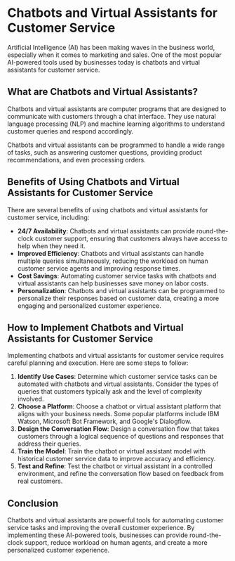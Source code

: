 Chatbots and Virtual Assistants for Customer Service
===============================================================================================

Artificial Intelligence (AI) has been making waves in the business world, especially when it comes to marketing and sales. One of the most popular AI-powered tools used by businesses today is chatbots and virtual assistants for customer service.

What are Chatbots and Virtual Assistants?
-----------------------------------------

Chatbots and virtual assistants are computer programs that are designed to communicate with customers through a chat interface. They use natural language processing (NLP) and machine learning algorithms to understand customer queries and respond accordingly.

Chatbots and virtual assistants can be programmed to handle a wide range of tasks, such as answering customer questions, providing product recommendations, and even processing orders.

Benefits of Using Chatbots and Virtual Assistants for Customer Service
----------------------------------------------------------------------

There are several benefits of using chatbots and virtual assistants for customer service, including:

* **24/7 Availability**: Chatbots and virtual assistants can provide round-the-clock customer support, ensuring that customers always have access to help when they need it.
* **Improved Efficiency**: Chatbots and virtual assistants can handle multiple queries simultaneously, reducing the workload on human customer service agents and improving response times.
* **Cost Savings**: Automating customer service tasks with chatbots and virtual assistants can help businesses save money on labor costs.
* **Personalization**: Chatbots and virtual assistants can be programmed to personalize their responses based on customer data, creating a more engaging and personalized customer experience.

How to Implement Chatbots and Virtual Assistants for Customer Service
---------------------------------------------------------------------

Implementing chatbots and virtual assistants for customer service requires careful planning and execution. Here are some steps to follow:

1. **Identify Use Cases**: Determine which customer service tasks can be automated with chatbots and virtual assistants. Consider the types of queries that customers typically ask and the level of complexity involved.
2. **Choose a Platform**: Choose a chatbot or virtual assistant platform that aligns with your business needs. Some popular platforms include IBM Watson, Microsoft Bot Framework, and Google's Dialogflow.
3. **Design the Conversation Flow**: Design a conversation flow that takes customers through a logical sequence of questions and responses that address their queries.
4. **Train the Model**: Train the chatbot or virtual assistant model with historical customer service data to improve accuracy and efficiency.
5. **Test and Refine**: Test the chatbot or virtual assistant in a controlled environment, and refine the conversation flow based on feedback from real customers.

Conclusion
----------

Chatbots and virtual assistants are powerful tools for automating customer service tasks and improving the overall customer experience. By implementing these AI-powered tools, businesses can provide round-the-clock support, reduce workload on human agents, and create a more personalized customer experience.
